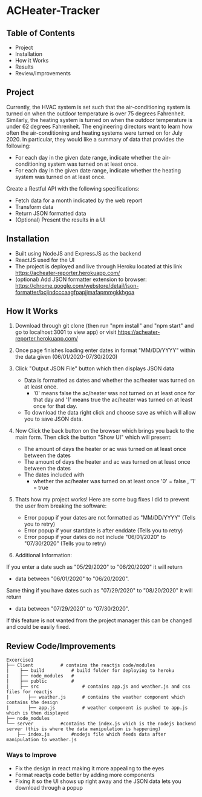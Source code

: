 # ACHeater-Tracker

## Table of Contents
* Project
* Installation
* How it Works
* Results
* Review/Improvements


## Project
Currently, the HVAC system is set such that the air-conditioning system is turned on when the outdoor temperature is over 75 degrees Fahrenheit. Similarly, the heating system is turned on when the outdoor temperature is under 62 degrees Fahrenheit. The engineering directors want to learn how often the air-conditioning and heating systems were turned on for July 2020. In particular, they would like a summary of data that provides the following:

* For each day in the given date range, indicate whether the air-conditioning
system was turned on at least once.
* For each day in the given date range, indicate whether the heating system was
turned on at least once.

Create a Restful API with the following specifications:
* Fetch data for a month indicated by the web report
* Transform data
* Return JSON formatted data
* (Optional) Present the results in a UI

## Installation

* Built using NodeJS and ExpressJS as the backend
* ReactJS used for the UI
* The project is deployed and live through Heroku located at this link https://acheater-reporter.herokuapp.com/
* (optional) Add JSON formatter extension to browser: https://chrome.google.com/webstore/detail/json-formatter/bcjindcccaagfpapjjmafapmmgkkhgoa

## How It Works

1. Download through git clone (then run "npm install" and "npm start" and go to localhost:3001 to view app) or visit https://acheater-reporter.herokuapp.com/
2. Once page finishes loading enter dates in format "MM/DD/YYYY" within the data given (06/01/2020-07/30/2020)
3. Click "Output JSON File" button which then displays JSON data

    * Data is formatted as dates and whether the ac/heater was turned on at least once. 
        * '0' means false the ac/heater was not turned on at least once for that day and '1' means true the ac/heater was turned on at least once for that day.
    * To download the data right click and choose save as which will allow you to save JSON data.

4. Now Click the back button on the browser which brings you back to the main form. Then click the button "Show UI" which will present:

    * The amount of days the heater or ac was turned on at least once between the dates
    * The amount of days the heater and ac was turned on at least once between the dates
    * The dates included with 
        * whether the ac/heater was turned on at least once '0' = false , '1' = true

5. Thats how my project works! Here are some bug fixes I did to prevent the user from breaking the software:

    * Error popup if your dates are not formatted as "MM/DD/YYYY" (Tells you to retry)
    * Error popup if your startdate is after enddate (Tells you to retry)
    * Error popup if your dates do not include "06/01/2020" to "07/30/2020" (Tells you to retry)

6. Additional Information: 

If you enter a date such as "05/29/2020" to "06/20/2020" it will return 
* data between "06/01/2020" to "06/20/2020". 
    
Same thing if you have dates such as "07/29/2020" to "08/20/2020" it will return 
* data between "07/29/2020" to "07/30/2020".
    
If this feature is not wanted from the project manager this can be changed and could be easily fixed.

## Review Code/Improvements

    Excercise1
    ├── Client          # contains the reactjs code/modules
    |    ├── build          # build folder for deploying to heroku
    |    ├── node_modules   # 
    |    ├── public         # 
    |    ├── src                # contains app.js and weather.js and css files for reactjs
    |       ├── weather.js      # contains the weather component which contains the design
    |       ├── app.js          # weather component is pushed to app.js which is then displayed
    ├── node_modules         
    └── server          #contains the index.js which is the nodejs backend server (this is where the data manipulation is happening)                
        ├── index.js        #nodejs file which feeds data after manipulation to weather.js
        

### Ways to Improve

* Fix the design in react making it more appealing to the eyes
* Format reactjs code better by adding more components
* Fixing it so the UI shows up right away and the JSON data lets you download through a popup
